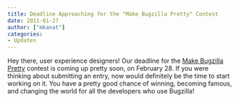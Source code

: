 ```yaml
---
title: Deadline Approaching for the "Make Bugzilla Pretty" Contest
date: 2011-01-27
author: ["mkanat"]
categories:
- Updates
---
```

Hey there, user experience designers\! Our deadline for the [Make
Bugzilla Pretty](https://wiki.mozilla.org/Bugzilla:Pretty) contest is
coming up pretty soon, on February 28. If you were thinking about
submitting an entry, now would definitely be the time to start working
on it. You have a pretty good chance of winning, becoming famous, and
changing the world for all the developers who use Bugzilla\!
